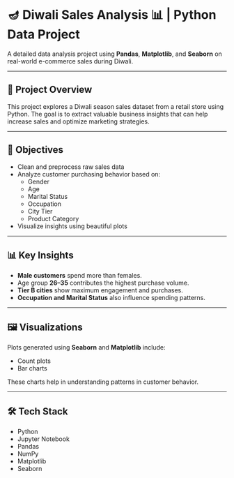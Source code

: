 # 🪔 Diwali Sales Analysis 📊 | Python Data Project

A detailed data analysis project using **Pandas**, **Matplotlib**, and **Seaborn** on real-world e-commerce sales during Diwali.

---

## 📌 Project Overview

This project explores a Diwali season sales dataset from a retail store using Python. The goal is to extract valuable business insights that can help increase sales and optimize marketing strategies.

---

## 🎯 Objectives

- Clean and preprocess raw sales data
- Analyze customer purchasing behavior based on:
  - Gender
  - Age
  - Marital Status
  - Occupation
  - City Tier
  - Product Category
- Visualize insights using beautiful plots

---

## 📊 Key Insights

- **Male customers** spend more than females.
- Age group **26–35** contributes the highest purchase volume.
- **Tier B cities** show maximum engagement and purchases.
- **Occupation and Marital Status** also influence spending patterns.

---

## 🖼️ Visualizations

Plots generated using **Seaborn** and **Matplotlib** include:

- Count plots
- Bar charts

These charts help in understanding patterns in customer behavior.

---

## 🛠️ Tech Stack

- Python 
- Jupyter Notebook
- Pandas
- NumPy
- Matplotlib
- Seaborn

